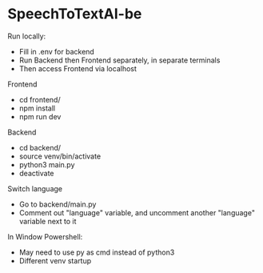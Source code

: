 # SpeechToTextAI-be

Run locally:
- Fill in .env for backend
- Run Backend then Frontend separately, in separate terminals
- Then access Frontend via localhost

Frontend
- cd frontend/
- npm install
- npm run dev

Backend
- cd backend/
- source venv/bin/activate   
- python3 main.py
- deactivate

Switch language
- Go to backend/main.py
- Comment out "language" variable, and uncomment another "language" variable next to it


In Window Powershell:
- May need to use py as cmd instead of python3
- Different venv startup